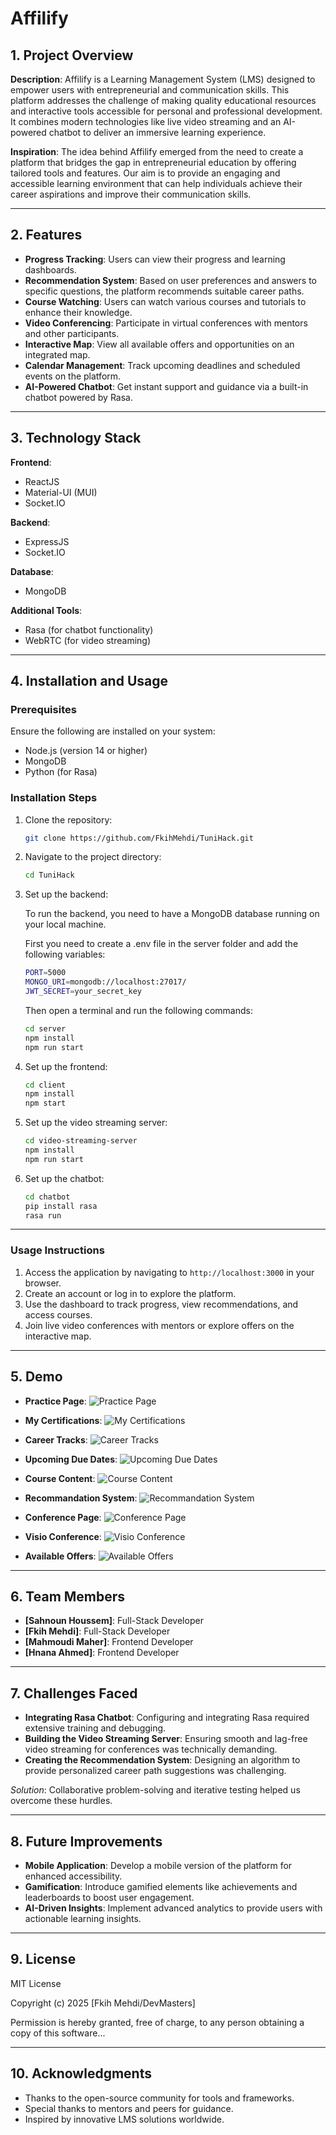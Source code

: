 # Affilify

## 1. Project Overview

**Description**: Affilify is a Learning Management System (LMS) designed to empower users with entrepreneurial and communication skills. This platform addresses the challenge of making quality educational resources and interactive tools accessible for personal and professional development. It combines modern technologies like live video streaming and an AI-powered chatbot to deliver an immersive learning experience.

**Inspiration**: The idea behind Affilify emerged from the need to create a platform that bridges the gap in entrepreneurial education by offering tailored tools and features. Our aim is to provide an engaging and accessible learning environment that can help individuals achieve their career aspirations and improve their communication skills.

---

## 2. Features

- **Progress Tracking**: Users can view their progress and learning dashboards.
- **Recommendation System**: Based on user preferences and answers to specific questions, the platform recommends suitable career paths.
- **Course Watching**: Users can watch various courses and tutorials to enhance their knowledge.
- **Video Conferencing**: Participate in virtual conferences with mentors and other participants.
- **Interactive Map**: View all available offers and opportunities on an integrated map.
- **Calendar Management**: Track upcoming deadlines and scheduled events on the platform.
- **AI-Powered Chatbot**: Get instant support and guidance via a built-in chatbot powered by Rasa.

---

## 3. Technology Stack

**Frontend**:

- ReactJS
- Material-UI (MUI)
- Socket.IO

**Backend**:

- ExpressJS
- Socket.IO

**Database**:

- MongoDB

**Additional Tools**:

- Rasa (for chatbot functionality)
- WebRTC (for video streaming)

---

## 4. Installation and Usage

### Prerequisites

Ensure the following are installed on your system:

- Node.js (version 14 or higher)
- MongoDB
- Python (for Rasa)

### Installation Steps

1. Clone the repository:

   ```bash
   git clone https://github.com/FkihMehdi/TuniHack.git
   ```

2. Navigate to the project directory:

   ```bash
   cd TuniHack
   ```

3. Set up the backend:

   To run the backend, you need to have a MongoDB database running on your local machine.

   First you need to create a .env file in the server folder and add the following variables:

   ```bash
   PORT=5000
   MONGO_URI=mongodb://localhost:27017/
   JWT_SECRET=your_secret_key
   ```

   Then open a terminal and run the following commands:

   ```bash
   cd server
   npm install
   npm run start
   ```

4. Set up the frontend:

   ```bash
   cd client
   npm install
   npm start
   ```

5. Set up the video streaming server:

   ```bash
   cd video-streaming-server
   npm install
   npm run start
   ```

6. Set up the chatbot:
   ```bash
   cd chatbot
   pip install rasa
   rasa run
   ```

---

### Usage Instructions

1. Access the application by navigating to `http://localhost:3000` in your browser.
2. Create an account or log in to explore the platform.
3. Use the dashboard to track progress, view recommendations, and access courses.
4. Join live video conferences with mentors or explore offers on the interactive map.

---

## 5. Demo

- **Practice Page**:
  ![Practice Page](screenshots/image-6.png)

- **My Certifications**:
  ![My Certifications](screenshots/image-5.png)

- **Career Tracks**:
  ![Career Tracks](screenshots/image-1.png)

- **Upcoming Due Dates**:
  ![Upcoming Due Dates](screenshots/image-8.png)

- **Course Content**:
  ![Course Content](screenshots/image-2.png)

- **Recommandation System**:
  ![Recommandation System](screenshots/image.png)

- **Conference Page**:
  ![Conference Page](screenshots/image-3.png)

- **Visio Conference**:
  ![Visio Conference](screenshots/image-4.png)

- **Available Offers**:
  ![Available Offers](screenshots/image-7.png)

---

## 6. Team Members

- **[Sahnoun Houssem]**: Full-Stack Developer
- **[Fkih Mehdi]**: Full-Stack Developer
- **[Mahmoudi Maher]**: Frontend Developer
- **[Hnana Ahmed]**: Frontend Developer

---

## 7. Challenges Faced

- **Integrating Rasa Chatbot**: Configuring and integrating Rasa required extensive training and debugging.
- **Building the Video Streaming Server**: Ensuring smooth and lag-free video streaming for conferences was technically demanding.
- **Creating the Recommendation System**: Designing an algorithm to provide personalized career path suggestions was challenging.

_Solution_: Collaborative problem-solving and iterative testing helped us overcome these hurdles.

---

## 8. Future Improvements

- **Mobile Application**: Develop a mobile version of the platform for enhanced accessibility.
- **Gamification**: Introduce gamified elements like achievements and leaderboards to boost user engagement.
- **AI-Driven Insights**: Implement advanced analytics to provide users with actionable learning insights.

---

## 9. License

MIT License

Copyright (c) 2025 [Fkih Mehdi/DevMasters]

Permission is hereby granted, free of charge, to any person obtaining a copy of this software...

---

## 10. Acknowledgments

- Thanks to the open-source community for tools and frameworks.
- Special thanks to mentors and peers for guidance.
- Inspired by innovative LMS solutions worldwide.
